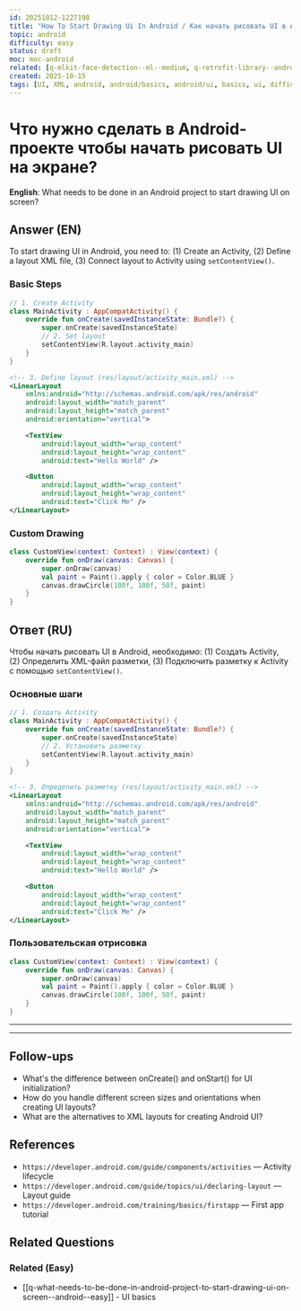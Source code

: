 ```yaml
---
id: 20251012-1227198
title: "How To Start Drawing Ui In Android / Как начать рисовать UI в Android"
topic: android
difficulty: easy
status: draft
moc: moc-android
related: [q-mlkit-face-detection--ml--medium, q-retrofit-library--android--medium, q-fragment-vs-activity-lifecycle--android--medium]
created: 2025-10-15
tags: [UI, XML, android, android/basics, android/ui, basics, ui, difficulty/easy]
---
```


# Что нужно сделать в Android-проекте чтобы начать рисовать UI на экране?

**English**: What needs to be done in an Android project to start drawing UI on screen?

## Answer (EN)

To start drawing UI in Android, you need to: (1) Create an Activity, (2) Define a layout XML file, (3) Connect layout to Activity using `setContentView()`.

### Basic Steps

```kotlin
// 1. Create Activity
class MainActivity : AppCompatActivity() {
    override fun onCreate(savedInstanceState: Bundle?) {
        super.onCreate(savedInstanceState)
        // 2. Set layout
        setContentView(R.layout.activity_main)
    }
}
```

```xml
<!-- 3. Define layout (res/layout/activity_main.xml) -->
<LinearLayout
    xmlns:android="http://schemas.android.com/apk/res/android"
    android:layout_width="match_parent"
    android:layout_height="match_parent"
    android:orientation="vertical">

    <TextView
        android:layout_width="wrap_content"
        android:layout_height="wrap_content"
        android:text="Hello World" />

    <Button
        android:layout_width="wrap_content"
        android:layout_height="wrap_content"
        android:text="Click Me" />
</LinearLayout>
```

### Custom Drawing

```kotlin
class CustomView(context: Context) : View(context) {
    override fun onDraw(canvas: Canvas) {
        super.onDraw(canvas)
        val paint = Paint().apply { color = Color.BLUE }
        canvas.drawCircle(100f, 100f, 50f, paint)
    }
}
```

## Ответ (RU)

Чтобы начать рисовать UI в Android, необходимо: (1) Создать Activity, (2) Определить XML-файл разметки, (3) Подключить разметку к Activity с помощью `setContentView()`.

### Основные шаги

```kotlin
// 1. Создать Activity
class MainActivity : AppCompatActivity() {
    override fun onCreate(savedInstanceState: Bundle?) {
        super.onCreate(savedInstanceState)
        // 2. Установить разметку
        setContentView(R.layout.activity_main)
    }
}
```

```xml
<!-- 3. Определить разметку (res/layout/activity_main.xml) -->
<LinearLayout
    xmlns:android="http://schemas.android.com/apk/res/android"
    android:layout_width="match_parent"
    android:layout_height="match_parent"
    android:orientation="vertical">

    <TextView
        android:layout_width="wrap_content"
        android:layout_height="wrap_content"
        android:text="Hello World" />

    <Button
        android:layout_width="wrap_content"
        android:layout_height="wrap_content"
        android:text="Click Me" />
</LinearLayout>
```

### Пользовательская отрисовка

```kotlin
class CustomView(context: Context) : View(context) {
    override fun onDraw(canvas: Canvas) {
        super.onDraw(canvas)
        val paint = Paint().apply { color = Color.BLUE }
        canvas.drawCircle(100f, 100f, 50f, paint)
    }
}
```

---

---

## Follow-ups

-   What's the difference between onCreate() and onStart() for UI initialization?
-   How do you handle different screen sizes and orientations when creating UI layouts?
-   What are the alternatives to XML layouts for creating Android UI?

## References

-   `https://developer.android.com/guide/components/activities` — Activity lifecycle
-   `https://developer.android.com/guide/topics/ui/declaring-layout` — Layout guide
-   `https://developer.android.com/training/basics/firstapp` — First app tutorial

## Related Questions

### Related (Easy)

-   [[q-what-needs-to-be-done-in-android-project-to-start-drawing-ui-on-screen--android--easy]] - UI basics
